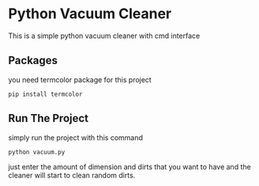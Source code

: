# Python Vacuum Cleaner

This is a simple python vacuum cleaner with cmd interface

## Packages

you need termcolor package for this project

```
pip install termcolor
```

## Run The Project

simply run the project with this command

```
python vacuum.py
```

just enter the amount of dimension and dirts that you want to have and the cleaner will start to clean random dirts.